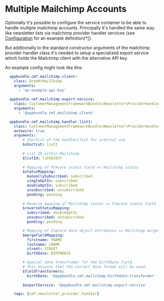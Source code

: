 # Multiple Mailchimp Accounts

Optionally it's possible to configure the service container to be able to handle multiple mailchimp accounts. Principally it's handled the same way like newsletter lists via mailchimp provider handler services (see [Configuration](../03_Configuration.md) for an example definition)*[]: 

But additionally to the standard constructor arguments of the mailchimp provider handler class it's needed to setup a specialized export service which holds the Mailchimp client with the alternative API key.

An example config might look like this:

```yaml
  appbundle.cmf.mailchimp.client:
    class: DrewM\MailChimp
    arguments:
      - 'my-example-api-key'
  
  appbundle.cmf.mailchimp.export-service:
    class: CustomerManagementFrameworkBundle\Newsletter\ProviderHandler\Mailchimp\MailChimpExportService
    arguments:
      - '@appbundle.cmf.mailchimp.client'

  appbundle.cmf.mailchimp.handler.list1:
    class: CustomerManagementFrameworkBundle\Newsletter\ProviderHandler\Mailchimp
    autowire: true
    arguments:
        # Shortcut of the handler/list for internal use
        $shortcut: list1
        
        # List ID within Mailchimp
        $listId: ls938393f
        
        # Mapping of Pimcore status field => Mailchimp status
        $statusMapping:
          manuallySubscribed: subscribed
          singleOptIn: subscribed
          doubleOptIn: subscribed
          unsubscribed: unsubscribed
          pending: pending
          
        # Reverse mapping of Mailchimp status => Pimcore status field
        $reverseStatusMapping:
          subscribed: doubleOptIn
          unsubscribed: unsubscribed
          pending: pending

        # Mapping of Pimcore data object attributes => Mailchimp merge fields
        $mergeFieldMapping:
          firstname: FNAME
          lastname: LNAME
          street: STREET
          birthDate: BIRTHDATE

        # Special data transfromer for the birthDate field. 
        # This ensures that the correct data format will be used.
        $fieldTransformers:
          birthDate: '@appbundle.cmf.mailchimp.birthdate-transformer'
          
        $exportService: '@appbundle.cmf.mailchimp.export-service'

    tags: [cmf.newsletter_provider_handler]
        
```